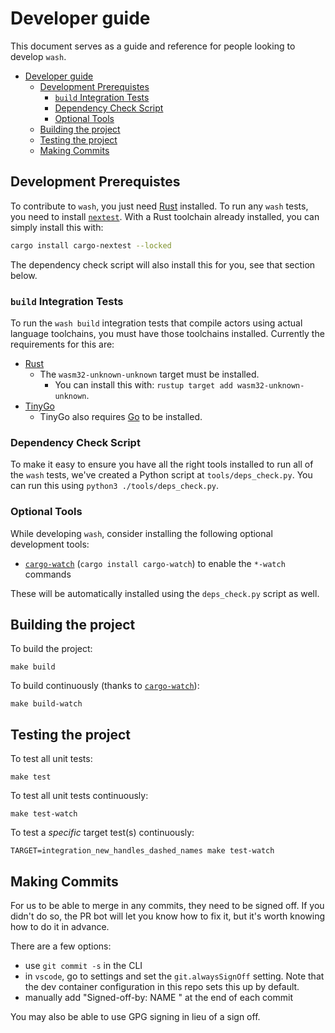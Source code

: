 # Developer guide

This document serves as a guide and reference for people looking to develop `wash`.

- [Developer guide](#developer-guide)
  - [Development Prerequistes](#development-prerequistes)
    - [`build` Integration Tests](#build-integration-tests)
    - [Dependency Check Script](#dependency-check-script)
    - [Optional Tools](#optional-tools)
  - [Building the project](#building-the-project)
  - [Testing the project](#testing-the-project)
  - [Making Commits](#making-commits)

## Development Prerequistes

To contribute to `wash`, you just need [Rust](https://rustup.rs/) installed. To run any `wash` tests, you need to install [`nextest`](https://nexte.st/index.html). With a Rust toolchain already installed, you can simply install this with:

```bash
cargo install cargo-nextest --locked
```

The dependency check script will also install this for you, see that section below.

### `build` Integration Tests

To run the `wash build` integration tests that compile actors using actual language toolchains, you must have those toolchains installed. Currently the requirements for this are:

- [Rust](https://rustup.rs/)
  - The `wasm32-unknown-unknown` target must be installed.
    - You can install this with: `rustup target add wasm32-unknown-unknown`.
- [TinyGo](https://tinygo.org/getting-started/install/)
  - TinyGo also requires [Go](https://go.dev/doc/install) to be installed.

### Dependency Check Script

To make it easy to ensure you have all the right tools installed to run all of the `wash` tests, we've created a Python script at `tools/deps_check.py`. You can run this using `python3 ./tools/deps_check.py`.

### Optional Tools

While developing `wash`, consider installing the following optional development tools:

- [`cargo-watch`](https://crates.io/crates/cargo-watch) (`cargo install cargo-watch`) to enable the `*-watch` commands

These will be automatically installed using the `deps_check.py` script as well.

## Building the project

To build the project:

```console
make build
```

To build continuously (thanks to [`cargo-watch`](https://crates.io/crates/cargo-watch)):

```console
make build-watch
```

## Testing the project

To test all unit tests:

```console
make test
```

To test all unit tests continuously:

```console
make test-watch
```

To test a *specific* target test(s) continuously:

```console
TARGET=integration_new_handles_dashed_names make test-watch
```

## Making Commits

For us to be able to merge in any commits, they need to be signed off. If you didn't do so, the PR bot will let you know how to fix it, but it's worth knowing how to do it in advance.

There are a few options:
- use `git commit -s` in the CLI
- in `vscode`, go to settings and set the `git.alwaysSignOff` setting. Note that the dev container configuration in this repo sets this up by default.
- manually add "Signed-off-by: NAME <EMAIL>" at the end of each commit

You may also be able to use GPG signing in lieu of a sign off.
